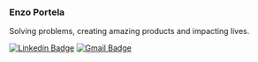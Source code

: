 ### Enzo Portela
Solving problems, creating amazing products and impacting lives.

[![Linkedin Badge](https://img.shields.io/badge/-Enzo%20Portela-097fb5?style=flat-square&logo=Linkedin&logoColor=white&link=https://www.linkedin.com/in/enzoportela/)](https://www.linkedin.com/in/enzoportela/) 
[![Gmail Badge](https://img.shields.io/badge/-enzoportela2003@gmail.com-097fb5?style=flat-square&logo=Gmail&logoColor=white&link=mailto:enzoportela2003@gmail.com)](mailto:enzoportela2003@gmail.com)

